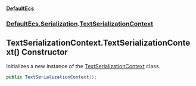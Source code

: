 #### [DefaultEcs](index.md 'index')
### [DefaultEcs.Serialization](index.md#DefaultEcs_Serialization 'DefaultEcs.Serialization').[TextSerializationContext](TextSerializationContext.md 'DefaultEcs.Serialization.TextSerializationContext')
## TextSerializationContext.TextSerializationContext() Constructor
Initializes a new instance of the [TextSerializationContext](TextSerializationContext.md 'DefaultEcs.Serialization.TextSerializationContext') class.  
```csharp
public TextSerializationContext();
```
